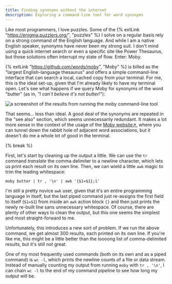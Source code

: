 ```yaml
---
title: Finding synonyms without the internet
description: Exploring a command-line tool for word synonyms
---
```


Like most programmers, I love puzzles. Some of the {% extLink "https://enigma.puzzlers.org/", "puzzles" %} I solve on a regular basis rely on a strong command of the English language. And while I am a native English speaker, synonyms have never been my strong suit. I don't mind using a quick internet search or even a specific site like Power Thesaurus, but those solutions often interrupt my state of flow. Enter: Moby.

{% extLink "https://github.com/words/moby", "Moby" %} is billed as the "largest English-language thesaurus" and offers a simple command-line interface that can search a local, cached copy from your terminal. For me, this is the ideal set-up, given that I'm already likely to have my terminal open. Let's see what happens if we query Moby for synonyms of the word "butter" (as in, *"I can't believe it's not butter!"*):

![a screenshot of the results from running the moby command-line tool](/assets/butter.png)

That seems... less than ideal. A good deal of the synonyms are repeated in the "see also" section, which seems unnecessarily redundant. It makes a lot more sense in the context of the usage of the <a target="_blank" class="ext-link" href="https://moby-thesaurus.org/">Moby website<span class="text-xs">&nearrow;</span></a>, where you can tunnel down the rabbit hole of adjacent word associations, but it doesn't do me a whole lot of good in the terminal.

{% break %}

First, let's start by cleaning up the output a little. We can use the `tr` command *translate* the comma delimiter to a newline character, which lets us print each result on its own line. Then, we can wield a little `awk` magic to trim the leading whitespace:

```
moby butter | tr , '\n' | awk '{$1=$1};1'
```

I'm still a pretty novice `awk` user, given that it's an entire programming language in itself, but the last piped command just re-assigns the first field to itself (`$1=$1`) from inside an `awk` action block `{}` and then just prints the newly re-built line sans unnecessary whitespace. Of course, there are plenty of other ways to clean the output, but this one seems the simplest and most straight-forward to me.

Unfortunately, this introduces a new sort of problem. If we run the above command, we get almost 300 results, each printed on its own line. If you're like me, this might be a little better than the loooong list of comma-delimited results, but it's still not great.

<aside>
One of my most frequently used commands (both on its own and as a piped command) is <code>wc -l</code>, which prints the newline counts of a file or data stream. Instead of manually counting my output from running <code>moby</code> with <code>tr , '\n'</code>, I can chain <code>wc -l</code> to the end of my command pipeline to see how long my output will be.
</aside>